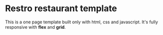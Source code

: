 # Restro restaurant template

This is a one page template built only with html, css and javascript. It's fully responsive with **flex** and **grid**.
